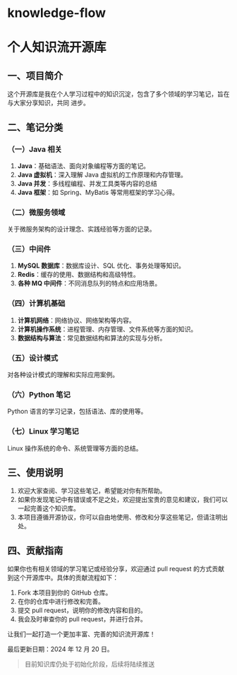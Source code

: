 # knowledge-flow
# 个人知识流开源库

## 一、项目简介

这个开源库是我在个人学习过程中的知识沉淀，包含了多个领域的学习笔记，旨在与大家分享知识，共同 进步。 

## 二、笔记分类

### （一）Java 相关

1. **Java**：基础语法、面向对象编程等方面的笔记。
2. **Java 虚拟机**：深入理解 Java 虚拟机的工作原理和内存管理。
3. **Java 并发**：多线程编程、并发工具类等内容的总结
4. **Java 框架**：如 Spring、MyBatis 等常用框架的学习心得。

### （二）微服务领域

关于微服务架构的设计理念、实践经验等方面的记录。

### （三）中间件

1. **MySQL 数据库**：数据库设计、SQL 优化、事务处理等知识。
2. **Redis**：缓存的使用、数据结构和高级特性。
3. **各种 MQ 中间件**：不同消息队列的特点和应用场景。

### （四）计算机基础

1. **计算机网络**：网络协议、网络架构等内容。
2. **计算机操作系统**：进程管理、内存管理、文件系统等方面的知识。
3. **数据结构与算法**：常见数据结构和算法的实现与分析。

### （五）设计模式

对各种设计模式的理解和实际应用案例。

### （六）Python 笔记

Python 语言的学习记录，包括语法、库的使用等。

### （七）Linux 学习笔记

Linux 操作系统的命令、系统管理等方面的总结。

## 三、使用说明

1. 欢迎大家查阅、学习这些笔记，希望能对你有所帮助。
2. 如果你发现笔记中有错误或不足之处，欢迎提出宝贵的意见和建议，我们可以一起完善这个知识库。
3. 本项目遵循开源协议，你可以自由地使用、修改和分享这些笔记，但请注明出处。

## 四、贡献指南

如果你也有相关领域的学习笔记或经验分享，欢迎通过 pull request 的方式贡献到这个开源库中。具体的贡献流程如下：

1. Fork 本项目到你的 GitHub 仓库。
2. 在你的仓库中进行修改和完善。
3. 提交 pull request，说明你的修改内容和目的。
4. 我会及时审查你的 pull request，并进行合并。

让我们一起打造一个更加丰富、完善的知识流开源库！

最后更新日期：2024 年 12 月 20 日。

> 目前知识库仍处于初始化阶段，后续将陆续推送
